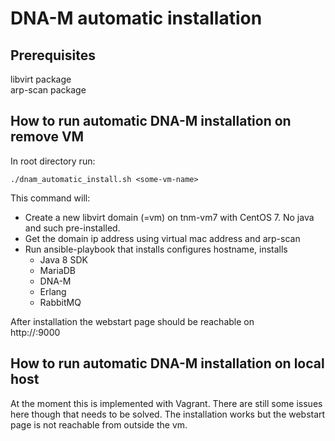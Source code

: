 # DNA-M automatic installation
## Prerequisites
libvirt package  
arp-scan package
## How to run automatic DNA-M installation on remove VM
In root directory run:
```shell
./dnam_automatic_install.sh <some-vm-name>
``` 
This command will:  
- Create a new libvirt domain (=vm) on tnm-vm7 with CentOS 7. No java and such pre-installed.  
- Get the domain ip address using virtual mac address and arp-scan  
- Run ansible-playbook that installs configures hostname, installs     
  - Java 8 SDK
  - MariaDB
  - DNA-M
  - Erlang
  - RabbitMQ  
  
After installation the webstart page should be reachable on  
http://<assigned-ip-address>:9000  

## How to run automatic DNA-M installation on local host
At the moment this is implemented with Vagrant. There are still some issues here though that needs to be
solved. The installation works but the webstart page is not reachable from outside the vm.

